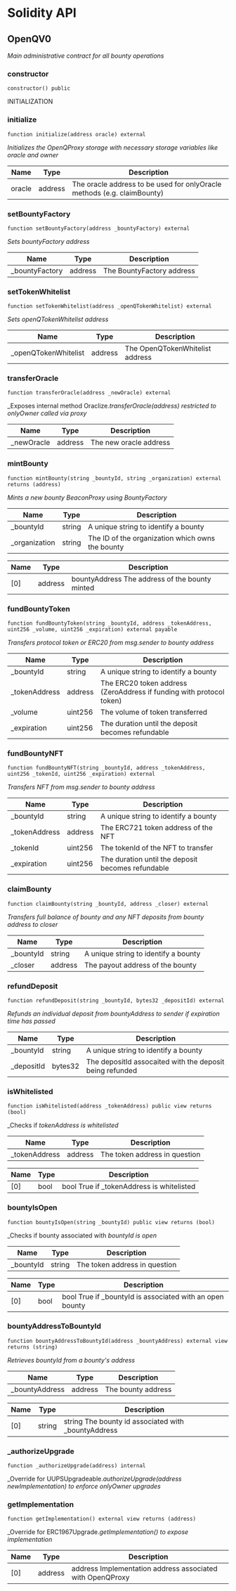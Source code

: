 # Solidity API

## OpenQV0

_Main administrative contract for all bounty operations_

### constructor

```solidity
constructor() public
```

INITIALIZATION

### initialize

```solidity
function initialize(address oracle) external
```

_Initializes the OpenQProxy storage with necessary storage variables like oracle and owner_

| Name | Type | Description |
| ---- | ---- | ----------- |
| oracle | address | The oracle address to be used for onlyOracle methods (e.g. claimBounty) |

### setBountyFactory

```solidity
function setBountyFactory(address _bountyFactory) external
```

_Sets bountyFactory address_

| Name | Type | Description |
| ---- | ---- | ----------- |
| _bountyFactory | address | The BountyFactory address |

### setTokenWhitelist

```solidity
function setTokenWhitelist(address _openQTokenWhitelist) external
```

_Sets openQTokenWhitelist address_

| Name | Type | Description |
| ---- | ---- | ----------- |
| _openQTokenWhitelist | address | The OpenQTokenWhitelist address |

### transferOracle

```solidity
function transferOracle(address _newOracle) external
```

_Exposes internal method Oraclize._transferOracle(address) restricted to onlyOwner called via proxy_

| Name | Type | Description |
| ---- | ---- | ----------- |
| _newOracle | address | The new oracle address |

### mintBounty

```solidity
function mintBounty(string _bountyId, string _organization) external returns (address)
```

_Mints a new bounty BeaconProxy using BountyFactory_

| Name | Type | Description |
| ---- | ---- | ----------- |
| _bountyId | string | A unique string to identify a bounty |
| _organization | string | The ID of the organization which owns the bounty |

| Name | Type | Description |
| ---- | ---- | ----------- |
| [0] | address | bountyAddress The address of the bounty minted |

### fundBountyToken

```solidity
function fundBountyToken(string _bountyId, address _tokenAddress, uint256 _volume, uint256 _expiration) external payable
```

_Transfers protocol token or ERC20 from msg.sender to bounty address_

| Name | Type | Description |
| ---- | ---- | ----------- |
| _bountyId | string | A unique string to identify a bounty |
| _tokenAddress | address | The ERC20 token address (ZeroAddress if funding with protocol token) |
| _volume | uint256 | The volume of token transferred |
| _expiration | uint256 | The duration until the deposit becomes refundable |

### fundBountyNFT

```solidity
function fundBountyNFT(string _bountyId, address _tokenAddress, uint256 _tokenId, uint256 _expiration) external
```

_Transfers NFT from msg.sender to bounty address_

| Name | Type | Description |
| ---- | ---- | ----------- |
| _bountyId | string | A unique string to identify a bounty |
| _tokenAddress | address | The ERC721 token address of the NFT |
| _tokenId | uint256 | The tokenId of the NFT to transfer |
| _expiration | uint256 | The duration until the deposit becomes refundable |

### claimBounty

```solidity
function claimBounty(string _bountyId, address _closer) external
```

_Transfers full balance of bounty and any NFT deposits from bounty address to closer_

| Name | Type | Description |
| ---- | ---- | ----------- |
| _bountyId | string | A unique string to identify a bounty |
| _closer | address | The payout address of the bounty |

### refundDeposit

```solidity
function refundDeposit(string _bountyId, bytes32 _depositId) external
```

_Refunds an individual deposit from bountyAddress to sender if expiration time has passed_

| Name | Type | Description |
| ---- | ---- | ----------- |
| _bountyId | string | A unique string to identify a bounty |
| _depositId | bytes32 | The depositId assocaited with the deposit being refunded |

### isWhitelisted

```solidity
function isWhitelisted(address _tokenAddress) public view returns (bool)
```

_Checks if _tokenAddress is whitelisted_

| Name | Type | Description |
| ---- | ---- | ----------- |
| _tokenAddress | address | The token address in question |

| Name | Type | Description |
| ---- | ---- | ----------- |
| [0] | bool | bool True if _tokenAddress is whitelisted |

### bountyIsOpen

```solidity
function bountyIsOpen(string _bountyId) public view returns (bool)
```

_Checks if bounty associated with _bountyId is open_

| Name | Type | Description |
| ---- | ---- | ----------- |
| _bountyId | string | The token address in question |

| Name | Type | Description |
| ---- | ---- | ----------- |
| [0] | bool | bool True if _bountyId is associated with an open bounty |

### bountyAddressToBountyId

```solidity
function bountyAddressToBountyId(address _bountyAddress) external view returns (string)
```

_Retrieves bountyId from a bounty&#x27;s address_

| Name | Type | Description |
| ---- | ---- | ----------- |
| _bountyAddress | address | The bounty address |

| Name | Type | Description |
| ---- | ---- | ----------- |
| [0] | string | string The bounty id associated with _bountyAddress |

### _authorizeUpgrade

```solidity
function _authorizeUpgrade(address) internal
```

_Override for UUPSUpgradeable._authorizeUpgrade(address newImplementation) to enforce onlyOwner upgrades_

### getImplementation

```solidity
function getImplementation() external view returns (address)
```

_Override for ERC1967Upgrade._getImplementation() to expose implementation_

| Name | Type | Description |
| ---- | ---- | ----------- |
| [0] | address | address Implementation address associated with OpenQProxy |

